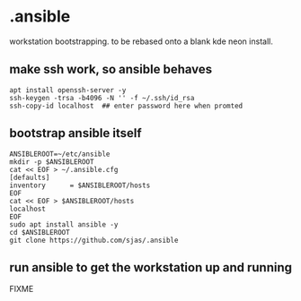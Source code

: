 # .ansible
workstation bootstrapping. to be rebased onto a blank kde neon install.

## make ssh work, so ansible behaves
    apt install openssh-server -y
    ssh-keygen -trsa -b4096 -N '' -f ~/.ssh/id_rsa
    ssh-copy-id localhost  ## enter password here when promted
    
## bootstrap ansible itself
    ANSIBLEROOT=~/etc/ansible
    mkdir -p $ANSIBLEROOT
    cat << EOF > ~/.ansible.cfg
    [defaults]
    inventory      = $ANSIBLEROOT/hosts
    EOF
    cat << EOF > $ANSIBLEROOT/hosts
    localhost
    EOF
    sudo apt install ansible -y
    cd $ANSIBLEROOT
    git clone https://github.com/sjas/.ansible
    
## run ansible to get the workstation up and running

FIXME
